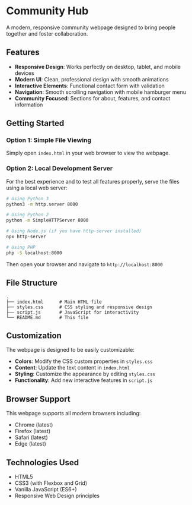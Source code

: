 # Community Hub

A modern, responsive community webpage designed to bring people together and foster collaboration.

## Features

- **Responsive Design**: Works perfectly on desktop, tablet, and mobile devices
- **Modern UI**: Clean, professional design with smooth animations
- **Interactive Elements**: Functional contact form with validation
- **Navigation**: Smooth scrolling navigation with mobile hamburger menu
- **Community Focused**: Sections for about, features, and contact information

## Getting Started

### Option 1: Simple File Viewing
Simply open `index.html` in your web browser to view the webpage.

### Option 2: Local Development Server
For the best experience and to test all features properly, serve the files using a local web server:

```bash
# Using Python 3
python3 -m http.server 8000

# Using Python 2
python -m SimpleHTTPServer 8000

# Using Node.js (if you have http-server installed)
npx http-server

# Using PHP
php -S localhost:8000
```

Then open your browser and navigate to `http://localhost:8000`

## File Structure

```
.
├── index.html      # Main HTML file
├── styles.css      # CSS styling and responsive design
├── script.js       # JavaScript for interactivity
└── README.md       # This file
```

## Customization

The webpage is designed to be easily customizable:

- **Colors**: Modify the CSS custom properties in `styles.css`
- **Content**: Update the text content in `index.html`
- **Styling**: Customize the appearance by editing `styles.css`
- **Functionality**: Add new interactive features in `script.js`

## Browser Support

This webpage supports all modern browsers including:
- Chrome (latest)
- Firefox (latest)
- Safari (latest)
- Edge (latest)

## Technologies Used

- HTML5
- CSS3 (with Flexbox and Grid)
- Vanilla JavaScript (ES6+)
- Responsive Web Design principles
